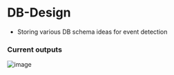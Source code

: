 # DB-Design
- Storing various DB schema ideas for event detection

### Current outputs
![image](https://github.com/user-attachments/assets/99072303-86aa-4d64-bb4a-df02f2da95eb)
